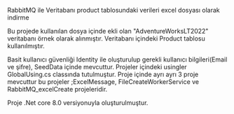 RabbitMQ ile Veritabanı product tablosundaki verileri excel dosyası olarak indirme

Bu projede kullanılan dosya içinde ekli olan "AdventureWorksLT2022" veritabanı örnek olarak alınmıştır. Veritabanı içindeki Product tablosu kullanılmıştır.

Basit kullanıcı güvenliği Identity ile oluşturulup gerekli kullanıcı bilgileri(Email ve şifre), SeedData içinde mevcuttur.
Projeler içindeki usingler GlobalUsing.cs classında tutulmuştur.
Proje içinde ayrı ayrı 3 proje mevcuttur bu projeler ;ExcelMessage, FileCreateWorkerService ve RabbitMQ_excelCreate projeleridir.

Proje .Net core 8.0 versiyonuyla oluşturulmuştur.
